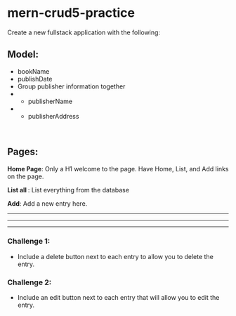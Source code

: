 # mern-crud5-practice

Create a new fullstack application with the following:

## Model:
- bookName
- publishDate
- Group publisher information together
- - publisherName
- - publisherAddress
<br>

## Pages:
<strong>Home Page</strong>: Only a H1 welcome to the page. Have Home, List, and Add links on the page.

<strong>List all </strong>: List everything from the database

<strong>Add</strong>: Add a new entry here.

<hr><hr><hr>

### Challenge 1:
- Include a delete button next to each entry to allow you to delete the entry.

### Challenge 2:
- Include an edit button next to each entry that will allow you to edit the entry.
